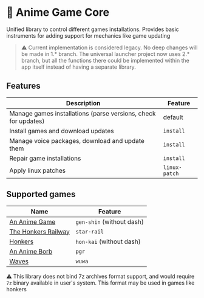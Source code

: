 # 🦀 Anime Game Core

Unified library to control different games installations. Provides basic instruments for adding support for mechanics like game updating 

> ⚠️ Current implementation is considered legacy. No deep changes will be made in 1.* branch.
> The universal launcher project now uses 2.* branch, but all the functions there could be implemented within the app itself instead of having a separate library.

## Features

| Description                                                    | Feature       |
|----------------------------------------------------------------|---------------|
| Manage games installations (parse versions, check for updates) | default       |
| Install games and download updates                             | `install`     |
| Manage voice packages, download and update them                | `install`     |
| Repair game installations                                      | `install`     |
| Apply linux patches                                            | `linux-patch` |

## Supported games

| Name                                                                                 | Feature                   |
|--------------------------------------------------------------------------------------|---------------------------|
| [An Anime Game](https://github.com/an-anime-team/an-anime-game-launcher)             | `gen-shin` (without dash) |
| [The Honkers Railway](https://github.com/an-anime-team/the-honkers-railway-launcher) | `star-rail`               |
| [Honkers](https://github.com/an-anime-team/honkers-launcher)                         | `hon-kai` (without dash)  |
| [An Anime Borb](https://github.com/an-anime-team/an-anime-borb-launcher)             | `pgr`                     |
| [Waves](https://github.com/an-anime-team/wavey-launcher)                             | `wuwa`                    |

⚠️ This library does not bind 7z archives format support, and would require `7z` binary available in user's system. This format may be used in games like honkers

